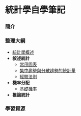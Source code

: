 # 統計學自學筆記

### 簡介

### 整理大綱

* [統計學概述](https://mirdex.github.io/Statistics/統計學概述.slides.html)
* **敘述統計**
  * [常用圖表](https://mirdex.github.io/Statistics/常用圖表.slides.html)
  * [集中趨勢與分散趨勢的統計量](https://mirdex.github.io/Statistics/集中趨勢與分散趨勢的統計量.slides.html)
  * [經驗法則](https://mirdex.github.io/Statistics/經驗法則.slides.html)
* **機率分配**
  * [基礎機率](https://mirdex.github.io/Statistics/基礎機率.slides.html)
* **推論統計**

### 學習資源
